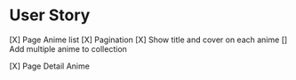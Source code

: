 # User Story

[X] Page Anime list
[X] Pagination
[X] Show title and cover on each anime
[] Add multiple anime to collection

[X] Page Detail Anime
